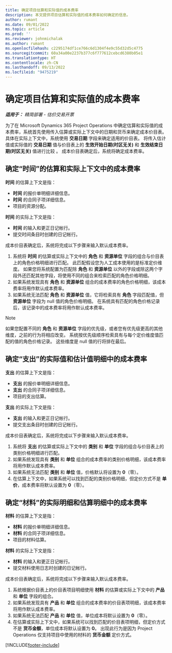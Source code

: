 ```yaml
---
title: 确定项目估算和实际值的成本费率
description: 本文提供项目估算和实际值的成本费率如何确定的信息。
author: rumant
ms.date: 09/01/2022
ms.topic: article
ms.prod: ''
ms.reviewer: johnmichalak
ms.author: rumant
ms.openlocfilehash: c2295174df1ce766c6d1304f4e9c55d32d5c4775
ms.sourcegitcommit: 60a34a00e2237b377c6f777612cebcd6380b05e1
ms.translationtype: HT
ms.contentlocale: zh-CN
ms.lasthandoff: 09/13/2022
ms.locfileid: "9475219"
---
```

# <a name="determine-cost-rates-for-project-estimates-and-actuals"></a>确定项目估算和实际值的成本费率

_**适用于：** 精简部署 - 估价交易开票_

为了在 Microsoft Dynamics 365 Project Operations 中确定估算和实际值的成本费率，系统首先使用传入估算或实际上下文中的日期和货币来确定成本价目表。 具体在实际上下文中，系统使用 **交易日期** 字段来确定适用的价目表。 将传入估计值或实际值的 **交易日期** 值与价目表上的 **生效开始日期(时区无关)** 和 **生效结束日期(时区无关)** 值进行比较 。 成本价目表确定后，系统将确定成本费率。 

## <a name="determining-cost-rates-in-estimate-and-actual-contexts-for-time"></a>确定“时间”的估算和实际上下文中的成本费率

**时间** 的估算上下文是指：

- **时间** 的报价单明细详细信息。
- **时间** 的合同子项详细信息。
- 项目的资源分配。

**时间** 的实际上下文是指：

- **时间** 的输入和更正日记帐行。
- 提交时间条目时创建的日记帐行。

成本价目表确定后，系统将完成以下步骤来输入默认成本费率。

1. 系统将 **时间** 的估算或实际上下文中的 **角色** 和 **资源单位** 字段的组合与价目表上的角色价格明细进行匹配。 此匹配假设您为人工成本使用的是标准定价维度。 如果您将系统配置为匹配除 **角色** 和 **资源单位** 以外的字段或除这两个字段外还匹配其他字段，将使用不同的组合来检索匹配的角色价格明细。
1. 如果系统发现具有 **角色** 和 **资源单位** 组合的成本费率的角色价格明细，该成本费率将用作默认成本费率。
1. 如果系统无法匹配 **角色** 和 **资源单位** 值，它将检索具有 **角色** 字段匹配值，但 **资源单位** 字段为 null 值的角色价格明细。 在系统具有匹配的角色价格记录后，该记录中的成本费率将用作默认成本费率。

> [!NOTE]
> 如果您配置不同的 **角色** 和 **资源单位** 字段的优先级，或者您有优先级更高的其他维度，之前的行为将相应改变。 系统按优先级顺序检索具有与每个定价维度值匹配的值的角色价格记录。 这些维度是 null 值的行将排在最后。

## <a name="determining-cost-rates-on-actual-and-estimate-lines-for-expense"></a>确定“支出”的实际值和估计值明细中的成本费率

**支出** 的估算上下文是指：

- **支出** 的报价单明细详细信息。
- **支出** 的合同子项详细信息。
- 项目的支出估算。

**支出** 的实际上下文是指：

- **支出** 的输入和更正日记帐行。
- 提交支出条目时创建的日记帐行。

成本价目表确定后，系统将完成以下步骤来输入默认成本费率。

1. 系统将 **支出** 的估算或实际上下文中的 **类别** 和 **单位** 字段的组合与价目表上的类别价格明细进行匹配。
1. 如果系统发现具有 **类别** 和 **单位** 组合的成本费率的类别价格明细，该成本费率将用作默认成本费率。
1. 如果系统无法匹配 **类别** 和 **单位** 值，价格默认将设置为 **0**（零）。
1. 在估算上下文中，如果系统可以找到匹配的类别价格明细，但定价方式不是 **单价**，成本费率将默认设置为 **0**（零）。

## <a name="determining-cost-rates-on-actual-and-estimate-lines-for-material"></a>确定“材料”的实际明细和估算明细中的成本费率

**材料** 的估算上下文是指：

- **材料** 的报价单明细详细信息。
- **材料** 的合同子项详细信息。
- 项目的材料估算。

**材料** 的实际上下文是指：

- **材料** 的输入和更正日记帐行。
- 提交材料使用日志时创建的日记帐行。

成本价目表确定后，系统将完成以下步骤来输入默认成本费率。

1. 系统根据价目表上的价目表项目明细使用 **材料** 的估算或实际上下文中的 **产品** 和 **单位** 字段的组合。
1. 如果系统发现具有 **产品** 和 **单位** 组合的成本费率的价目表项明细，该成本费率将用作默认成本费率。
1. 如果系统无法匹配 **产品** 和 **单位** 值，单位成本将默认设置为 **0**（零）。
1. 在估算或实际上下文中，如果系统可以找到匹配的价目表项明细，但定价方式不是 **货币金额**，单位成本将默认设置为 **0**。 出现此行为是因为 Project Operations 仅支持项目中使用的材料的 **货币金额** 定价方式。

[!INCLUDE[footer-include](../../includes/footer-banner.md)]
